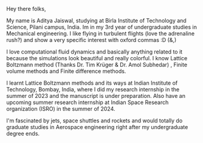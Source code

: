 Hey there folks,

My name is Aditya Jaiswal, studying at Birla Institute of Technology and Science, Pilani campus, India. Im in my 3rd year of undergraduate studies in Mechanical engineering.
I like flying in turbulent flights (love the adrenaline rush?) and show a very specific interest with oxford commas :D (&,)

I love computational fluid dynamics and basically anything related to it because the simulations look beautiful and really colorful.
I know Lattice Boltzmann method (Thanks Dr. Tim Krüger & Dr. Amol Subhedar) , Finite volume methods and Finite difference methods.

I learnt Lattice Boltzmann methods and its ways at Indian Institute of Technology, Bombay, India, where I did my research internship in the summer of 2023 and the manuscript is under preparation.
Also have an upcoming summer research internship at Indian Space Research organization (ISRO) in the summer of 2024.

I'm fascinated by jets, space shuttles and rockets and would totally do graduate studies in Aerospace engineering right after my undergraduate degree ends.
